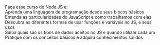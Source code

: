 Faça esse curso de Node.JS e:</br>
Aprenda uma linguagem de programação desde seus blocos básicos</br>
Entenda as particularidades do JavaScript e como trabalhamos com elas</br>
Descubra as diferentes formas de usar funções e variáveis no JS, e seus usos</br>
Saiba quais são os tipos de dados aceitos no JS e quando utilizar cada um</br>
Pratique com os conceitos básicos e adquira conhecimentos sólidos</br>